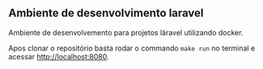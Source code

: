 ## Ambiente de desenvolvimento laravel

Ambiente de desenvolvemento para projetos láravel utilizando docker.

Apos clonar o repositório basta rodar o commando `make run` no terminal e acessar [http://localhost:8080](http://localhost:8080).

